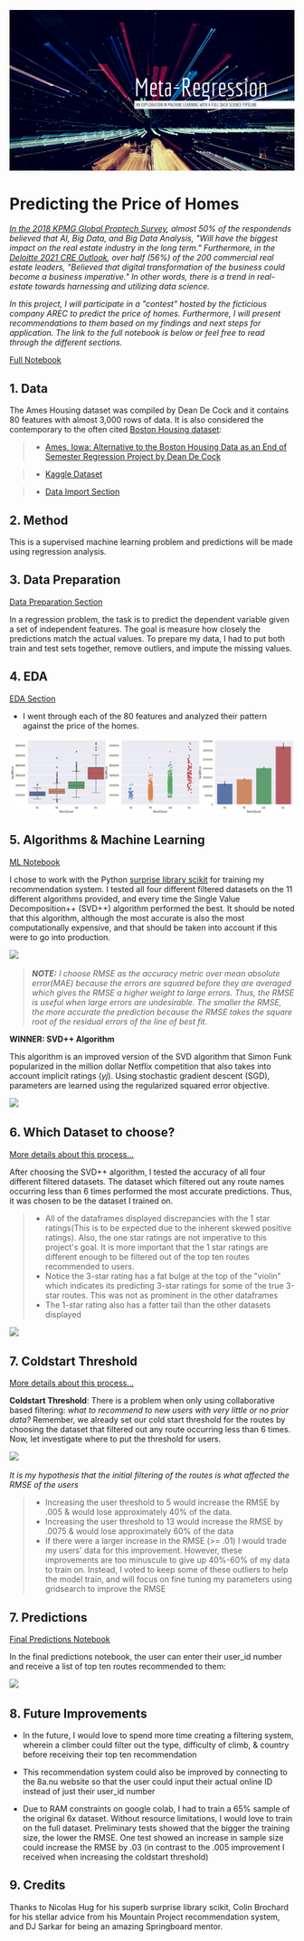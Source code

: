 ![cover_photo](https://raw.githubusercontent.com/villafue/Capstone_1-_Predict_House_Prices/master/Pictures/Music%20Icon%20Etsy%20Banner%20(1).png)
# Predicting the Price of Homes

*[In the 2018 KPMG Global Proptech Survey](https://assets.kpmg/content/dam/kpmg/uk/pdf/2018/10/kpmg-global-proptech-survey-2018.pdf), almost 50% of the respondends believed that AI, Big Data, and Big Data Analysis, "Will have the biggest impact on the real estate industry in the long term." Furthermore, in the [Deloitte 2021 CRE Outlook](https://www2.deloitte.com/us/en/insights/industry/financial-services/commercial-real-estate-outlook.html/#endnote-22), over half (56%) of the 200 commercial real estate leaders, "Believed that digital transformation of the business could become a business imperative." In other words, there is a trend in real-estate towards harnessing and utilizing data science.* 

*In this project, I will participate in a "contest" hosted by the ficticious company AREC to predict the price of homes. Furthermore, I will present recommendations to them based on my findings and next steps for application. The link to the full notebook is below or feel free to read through the different sections.*

[Full Notebook](https://colab.research.google.com/github/villafue/Capstone_1-_Predict_House_Prices/blob/master/House_Price.ipynb)

## 1. Data

The Ames Housing dataset was compiled by Dean De Cock and it contains 80 features with almost 3,000 rows of data. It is also considered the contemporary to the often cited [Boston Housing dataset](https://www.kaggle.com/c/boston-housing):

> * [Ames, Iowa: Alternative to the Boston Housing Data as an End of Semester Regression Project by Dean De Cock](http://jse.amstat.org/v19n3/decock.pdf)

> * [Kaggle Dataset](https://www.kaggle.com/c/house-prices-advanced-regression-techniques/overview)

> * [Data Import Section](https://colab.research.google.com/github/villafue/Capstone_1-_Predict_House_Prices/blob/master/House_Price.ipynb#import_packages)

## 2. Method

This is a supervised machine learning problem and predictions will be made using regression analysis. 

## 3. Data Preparation 

[Data Preparation Section](https://colab.research.google.com/github/villafue/Capstone_1-_Predict_House_Prices/blob/master/House_Price.ipynb#data_preparation)

In a regression problem, the task is to predict the dependent variable given a set of independent features. The goal is measure how closely the predictions match the actual values. To prepare my data, I had to put both train and test sets together, remove outliers, and impute the missing values. 

## 4. EDA

[EDA Section](https://colab.research.google.com/github/villafue/Capstone_1-_Predict_House_Prices/blob/master/House_Price.ipynb#exploratory_data_analysis)

* I went through each of the 80 features and analyzed their pattern against the price of the homes.

![](https://raw.githubusercontent.com/villafue/Capstone_1-_Predict_House_Prices/master/Pictures/EDA_BsmtQual.png)

## 5. Algorithms & Machine Learning

[ML Notebook](https://colab.research.google.com/github/villafue/Capstone_1-_Predict_House_Prices/blob/master/House_Price.ipynb#modeling)

I chose to work with the Python [surprise library scikit](http://surpriselib.com/) for training my recommendation system. I tested all four different filtered datasets on the 11 different algorithms provided, and every time the Single Value Decomposition++ (SVD++) algorithm performed the best. It should be noted that this algorithm, although the most accurate is also the most computationally expensive, and that should be taken into account if this were to go into production.

![](./6_README_files/algo.png)

>***NOTE:** I choose RMSE as the accuracy metric over mean absolute error(MAE) because the errors are squared before they are averaged which gives the RMSE a higher weight to large errors. Thus, the RMSE is useful when large errors are undesirable. The smaller the RMSE, the more accurate the prediction because the RMSE takes the square root of the residual errors of the line of best fit.*

**WINNER: SVD++ Algorithm**

This algorithm is an improved version of the SVD algorithm that Simon Funk popularized in the million dollar Netflix competition that also takes into account implicit ratings (*yj*). Using stochastic gradient descent (SGD), parameters are learned using the regularized squared error objective.

![](./6_README_files/forumla.png)

## 6. Which Dataset to choose?

[More details about this process...](https://colab.research.google.com/drive/1kAlvwwJnGcdCAJD8oFokT3gtJF2UnyZP)

After choosing the SVD++ algorithm, I tested the accuracy of all four different filtered datasets. The dataset which filtered out any route names occurring less than 6 times performed the most accurate predictions. Thus, it was chosen to be the dataset I trained on.

>* All of the dataframes displayed discrepancies with the 1 star ratings(This is to be expected due to the inherent skewed positive ratings). Also, the one star ratings are not imperative to this project's goal. It is more important that the 1 star ratings are different enough to be filtered out of the top ten routes recommended to users. 
>* Notice the 3-star rating has a fat bulge at the top of the "violin" which indicates its predicting 3-star ratings for some of the true 3-star routes. This was not as prominent in the other dataframes
>* The 1-star rating also has a fatter tail than the other datasets displayed


![](./6_README_files/accuracy.png)

## 7. Coldstart Threshold
[More details about this process...](https://colab.research.google.com/drive/1kAlvwwJnGcdCAJD8oFokT3gtJF2UnyZP)

**Coldstart Threshold**: There is a problem when only using collaborative based filtering: *what to recommend to new users with very little or no prior data?* Remember, we already set our cold start threshold for the routes by choosing the dataset that filtered out any route occurring less than 6 times. Now, let investigate where to put the threshold for users.

![](./6_README_files/20user_thresh.png)

*It is my hypothesis that the initial filtering of the routes is what affected the RMSE of the users* 

>* Increasing the user threshold to 5 would increase the RMSE by .005 & would lose approximately 40% of the data.
>* Increasing the user threshold to 13 would increase the RMSE by .0075 & would lose approximately 60% of the data
>* If there were a larger increase in the RMSE (>= .01) I would trade my users' data for this improvement. However, these improvements are too minuscule to give up 40%-60% of my data to train on. Instead, I voted to keep some of these outliers to help the model train, and will focus on fine tuning my parameters using gridsearch to improve the RMSE


## 7. Predictions

[Final Predictions Notebook](https://colab.research.google.com/drive/1vLkoW_4SYessy_igmJxlVz_jEPlgJ06v)

In the final predictions notebook, the user can enter their user_id number and receive a list of top ten routes recommended to them:

![](./6_README_files/predictions.png)

## 8. Future Improvements

* In the future, I would love to spend more time creating a filtering system, wherein a climber could filter out the type, difficulty of climb, & country before receiving their top ten recommendation

* This recommendation system could also be improved by connecting to the 8a.nu website so that the user could input their actual online ID instead of just their user_id number 

* Due to RAM constraints on google colab, I had to train a 65% sample of the original 6x dataset. Without resource limitations, I would love to train on the full dataset. Preliminary tests showed that the bigger the training size, the lower the RMSE. One test showed an increase in sample size could increase the RMSE by .03 (in contrast to the .005 improvement I received when increasing the coldstart threshold)

## 9. Credits

Thanks to Nicolas Hug for his superb surprise library scikit, Colin Brochard for his stellar advice from his Mountain Project recommendation system, and DJ Sarkar for being an amazing Springboard mentor.





